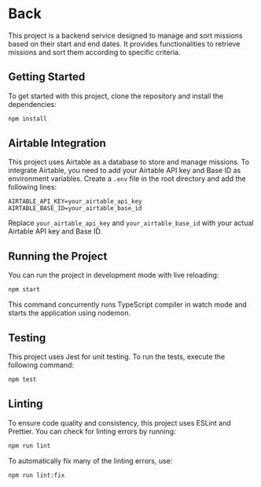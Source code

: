 # Back

This project is a backend service designed to manage and sort missions based on their start and end dates. It provides functionalities to retrieve missions and sort them according to specific criteria.

## Getting Started

To get started with this project, clone the repository and install the dependencies:

```sh
npm install
```

## Airtable Integration

This project uses Airtable as a database to store and manage missions. To integrate Airtable, you need to add your Airtable API key and Base ID as environment variables. Create a `.env` file in the root directory and add the following lines:

```plaintext
AIRTABLE_API_KEY=your_airtable_api_key
AIRTABLE_BASE_ID=your_airtable_base_id
```

Replace `your_airtable_api_key` and `your_airtable_base_id` with your actual Airtable API key and Base ID.

## Running the Project
You can run the project in development mode with live reloading:

```sh
npm start
```

This command concurrently runs TypeScript compiler in watch mode and starts the application using nodemon.

## Testing

This project uses Jest for unit testing. To run the tests, execute the following command:

```sh
npm test
```

## Linting
To ensure code quality and consistency, this project uses ESLint and Prettier. You can check for linting errors by running:

```sh
npm run lint
```

To automatically fix many of the linting errors, use:

```sh
npm run lint:fix
```